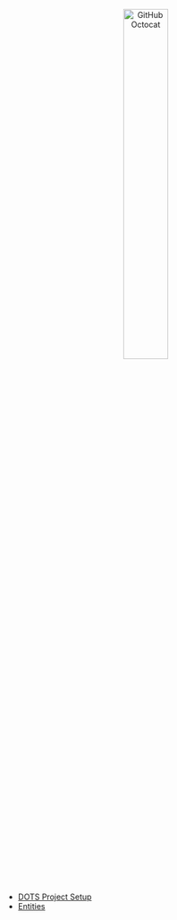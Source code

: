 <p align="center">
  <img alt="GitHub Octocat" src="https://longshilin.com/images/favicon.png" width="40%">
</p>

- [DOTS Project Setup](https://docs.unity3d.com/Packages/com.unity.entities@0.17/manual/install_setup.html)
- [Entities](Entities/Index.md)

